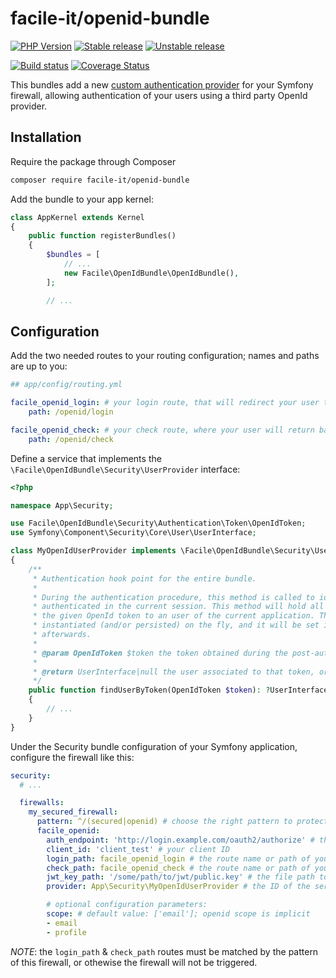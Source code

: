 # facile-it/openid-bundle

[![PHP Version](https://img.shields.io/badge/php-%5E7.1-blue.svg)](https://img.shields.io/badge/php-%5E7.1-blue.svg)
[![Stable release][Last stable image]][Packagist link]
[![Unstable release][Last unstable image]][Packagist link]

[![Build status][Master build image]][Master build link]
[![Coverage Status][Master coverage image]][Master coverage link]

This bundles add a new [custom authentication provider](https://symfony.com/doc/current/security/custom_authentication_provider.html) for your Symfony firewall, allowing authentication of your users using a third party OpenId provider.

## Installation

Require the package through Composer

```bash
composer require facile-it/openid-bundle
```

Add the bundle to your app kernel:

```php
class AppKernel extends Kernel
{
    public function registerBundles()
    {
        $bundles = [
            // ...
            new Facile\OpenIdBundle\OpenIdBundle(),
        ];

        // ...
```

## Configuration

Add the two needed routes to your routing configuration; names and paths are up to you:
```yaml
## app/config/routing.yml

facile_openid_login: # your login route, that will redirect your user to the OpenId service
    path: /openid/login

facile_openid_check: # your check route, where your user will return back for authentication on your app
    path: /openid/check
```

Define a service that implements the `\Facile\OpenIdBundle\Security\UserProvider` interface:
```php
<?php

namespace App\Security;

use Facile\OpenIdBundle\Security\Authentication\Token\OpenIdToken;
use Symfony\Component\Security\Core\User\UserInterface;

class MyOpenIdUserProvider implements \Facile\OpenIdBundle\Security\UserProvider
{
    /**
     * Authentication hook point for the entire bundle.
     *
     * During the authentication procedure, this method is called to identify the user to be
     * authenticated in the current session. This method will hold all the logic to associate
     * the given OpenId token to an user of the current application. The user can even be
     * instantiated (and/or persisted) on the fly, and it will be set in the current session
     * afterwards.
     *
     * @param OpenIdToken $token the token obtained during the post-authentication redirect
     *
     * @return UserInterface|null the user associated to that token, or null if no user is found
     */
    public function findUserByToken(OpenIdToken $token): ?UserInterface
    {
        // ...
    }
}
```

Under the Security bundle configuration of your Symfony application, configure the firewall like this:

```yaml
security:
  # ...

  firewalls:
    my_secured_firewall:
      pattern: ^/(secured|openid) # choose the right pattern to protect behind the OpenId authentication 
      facile_openid:
        auth_endpoint: 'http://login.example.com/oauth2/authorize' # the endpoint of the OpenId service to redirect to for authentication 
        client_id: 'client_test' # your client ID
        login_path: facile_openid_login # the route name or path of your login route
        check_path: facile_openid_check # the route name or path of your check route
        jwt_key_path: '/some/path/to/jwt/public.key' # the file path to the public key that was used to sign the OpenId JWT token
        provider: App\Security\MyOpenIdUserProvider # the ID of the service implementing the UserProvider interface

        # optional configuration parameters:
        scope: # default value: ['email']; openid scope is implicit
        - email
        - profile 
```
*NOTE*: the `login_path` & `check_path` routes must be matched by the pattern of this firewall, or othewise the firewall will not be triggered.

[Last stable image]: https://poser.pugx.org/facile-it/openid-bundle/version.svg
[Last unstable image]: https://poser.pugx.org/facile-it/openid-bundle/v/unstable.svg
[Master build image]: https://travis-ci.org/facile-it/openid-bundle.svg
[Master coverage image]: https://coveralls.io/repos/facile-it/openid-bundle/badge.svg?branch=master&service=github

[Packagist link]: https://packagist.org/packages/facile-it/openid-bundle
[Master build link]: https://travis-ci.org/facile-it/openid-bundle
[Master coverage link]: https://coveralls.io/github/facile-it/openid-bundle?branch=master
